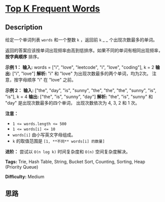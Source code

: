 # [Top K Frequent Words][title]

## Description

给定一个单词列表 `words` 和一个整数 `k` ，返回前 `k` _ _ 个出现次数最多的单词。

返回的答案应该按单词出现频率由高到低排序。如果不同的单词有相同出现频率， **按字典顺序** 排序。



**示例 1：**
            **输入:** words = ["i", "love", "leetcode", "i", "love", "coding"], k = 2    **输出:** ["i", "love"]    **解析:** "i" 和 "love" 为出现次数最多的两个单词，均为2次。        注意，按字母顺序 "i" 在 "love" 之前。    

**示例 2：**
            **输入:** ["the", "day", "is", "sunny", "the", "the", "the", "sunny", "is", "is"], k = 4    **输出:** ["the", "is", "sunny", "day"]    **解析:** "the", "is", "sunny" 和 "day" 是出现次数最多的四个单词，        出现次数依次为 4, 3, 2 和 1 次。    



**注意：**

  * `1 <= words.length <= 500`
  * `1 <= words[i] <= 10`
  * `words[i]` 由小写英文字母组成。
  * `k` 的取值范围是 `[1, **不同** words[i] 的数量]`



**进阶：** 尝试以 `O(n log k)` 时间复杂度和 `O(n)` 空间复杂度解决。


**Tags:** Trie, Hash Table, String, Bucket Sort, Counting, Sorting, Heap (Priority Queue)

**Difficulty:** Medium

## 思路

[title]: https://leetcode-cn.com/problems/top-k-frequent-words
